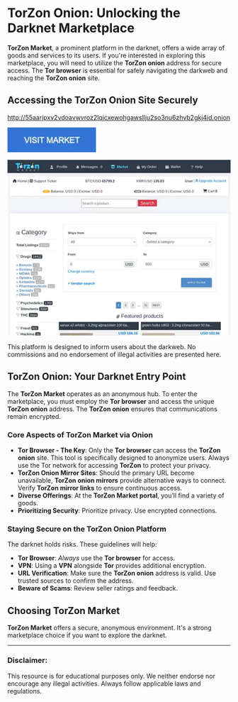 # TorZon Onion: Unlocking the Darknet Marketplace

**TorZon Market**, a prominent platform in the darknet, offers a wide array of goods and services to its users. If you're interested in exploring this marketplace, you will need to utilize the **TorZon onion** address for secure access. The **Tor browser** is essential for safely navigating the darkweb and reaching the **TorZon onion** site.

## Accessing the TorZon Onion Site Securely

http://55aarjpxv2vdoavwvroz2lqjcxewohgawsllju2so3nu6zhvb2gkj4id.onion

[<img src="/exports/chart.webp" width="200">](http://55aarjpxv2vdoavwvroz2lqjcxewohgawsllju2so3nu6zhvb2gkj4id.onion)

<a href="http://55aarjpxv2vdoavwvroz2lqjcxewohgawsllju2so3nu6zhvb2gkj4id.onion"><img src="/exports/activity.webp" alt="TorZon Onion Site Securely" style="max-width: 100%;"></a>

This platform is designed to inform users about the darkweb. No commissions and no endorsement of illegal activities are presented here.

## TorZon Onion: Your Darknet Entry Point

The **TorZon Market** operates as an anonymous hub. To enter the marketplace, you must employ the **Tor browser** and access the unique **TorZon onion** address. The **TorZon onion** ensures that communications remain encrypted.

### Core Aspects of TorZon Market via Onion

*   **Tor Browser - The Key**: Only the **Tor browser** can access the **TorZon onion** site. This tool is specifically designed to anonymize users. Always use the Tor network for accessing **TorZon** to protect your privacy.
*   **TorZon Onion Mirror Sites**: Should the primary URL become unavailable, **TorZon onion mirrors** provide alternative ways to connect. Verify **TorZon mirror links** to ensure continuous access.
*   **Diverse Offerings**: At the **TorZon Market portal**, you’ll find a variety of goods.
*   **Prioritizing Security**: Prioritize privacy. Use encrypted connections.

### Staying Secure on the TorZon Onion Platform

The darknet holds risks. These guidelines will help:

*   **Tor Browser**: *Always* use the **Tor browser** for access.
*   **VPN**: Using a **VPN** alongside **Tor** provides additional encryption.
*   **URL Verification**: Make sure the **TorZon onion** address is valid. Use trusted sources to confirm the address.
*   **Beware of Scams**: Review seller ratings and feedback.

## Choosing TorZon Market

**TorZon Market** offers a secure, anonymous environment. It's a strong marketplace choice if you want to explore the darknet.

---

### Disclaimer:

This resource is for educational purposes only. We neither endorse nor encourage any illegal activities. Always follow applicable laws and regulations.